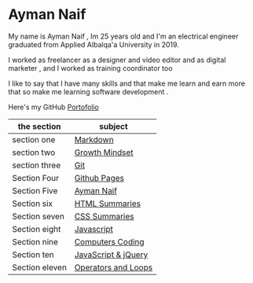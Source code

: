 # Ayman Naif

My name is Ayman Naif , Im 25 years old and I'm an electrical engineer graduated from Applied Albalqa'a University in 2019.

I worked as freelancer as a designer and video editor and as digital marketer , and I worked as training coordinator too 

I like to say that I have many skills and that make me learn and earn more that so make me learning software development .

 

Here's my GitHub [Portofolio](https://github.com/AymanNaif)

the section | subject
------------ | -------------
section one | [Markdown](https://aymannaif.github.io/reading-notes/markdown)
section two | [Growth Mindset](https://aymannaif.github.io/reading-notes/growth-mindset)
section three | [Git](https://aymannaif.github.io/reading-notes/git)
Section Four | [Github Pages](https://aymannaif.github.io/reading-notes/github-pages)
Section Five | [Ayman Naif](https://aymannaif.github.io/reading-notes/AymanNaif)
Section six  | [ HTML Summaries](https://aymannaif.github.io/reading-notes/HTML-S)
Section seven  | [ CSS Summaries](https://aymannaif.github.io/reading-notes/Css-S)
Section eight  | [ Javascript](https://aymannaif.github.io/reading-notes/Javascript-S)
Section nine | [ Computers Coding](https://aymannaif.github.io/reading-notes/Computers-coding)
Section ten | [JavaScript & jQuery](https://aymannaif.github.io/reading-notes/JavaScriptAndjQuery)
Section eleven | [Operators and Loops](https://aymannaif.github.io/reading-notes/OperatorsAndLoops)
